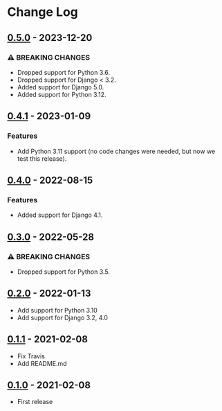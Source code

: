 # Change Log

## [0.5.0](https://github.com/dldevinc/ssi-views/tree/v0.5.0) - 2023-12-20

### ⚠ BREAKING CHANGES

-   Dropped support for Python 3.6.
-   Dropped support for Django < 3.2.
-   Added support for Django 5.0.
-   Added support for Python 3.12.

## [0.4.1](https://github.com/dldevinc/ssi-views/tree/v0.4.1) - 2023-01-09

### Features

-   Add Python 3.11 support (no code changes were needed, but now we test this release).

## [0.4.0](https://github.com/dldevinc/ssi-views/tree/v0.4.0) - 2022-08-15

### Features

-   Added support for Django 4.1.

## [0.3.0](https://github.com/dldevinc/ssi-views/tree/v0.3.0) - 2022-05-28

### ⚠ BREAKING CHANGES

-   Dropped support for Python 3.5.

## [0.2.0](https://github.com/dldevinc/ssi-views/tree/v0.2.0) - 2022-01-13

-   Add support for Python 3.10
-   Add support for Django 3.2, 4.0

## [0.1.1](https://github.com/dldevinc/ssi-views/tree/v0.1.1) - 2021-02-08

-   Fix Travis
-   Add README.md

## [0.1.0](https://github.com/dldevinc/ssi-views/tree/v0.1.0) - 2021-02-08

-   First release
